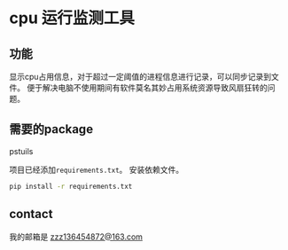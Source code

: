 # cpu 运行监测工具

## 功能
显示cpu占用信息，对于超过一定阈值的进程信息进行记录，可以同步记录到文件。
便于解决电脑不使用期间有软件莫名其妙占用系统资源导致风扇狂转的问题。

## 需要的package

pstuils

项目已经添加`requirements.txt`。
安装依赖文件。

```sh
pip install -r requirements.txt
```

## contact

我的邮箱是 zzz136454872@163.com
